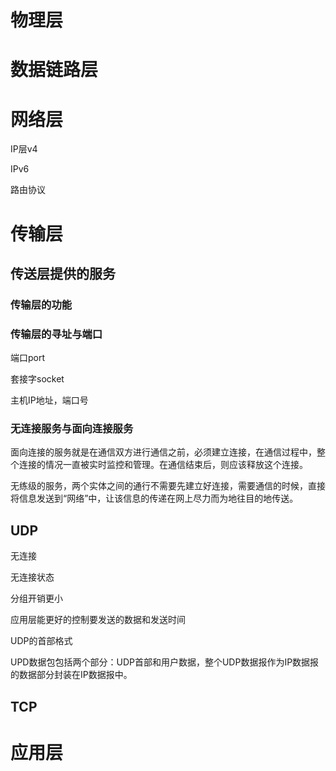 # 物理层

# 数据链路层

# 网络层
IP层v4

IPv6

路由协议



# 传输层

## 传送层提供的服务

### 传输层的功能

### 传输层的寻址与端口

端口port

套接字socket    

主机IP地址，端口号

### 无连接服务与面向连接服务

面向连接的服务就是在通信双方进行通信之前，必须建立连接，在通信过程中，整个连接的情况一直被实时监控和管理。在通信结束后，则应该释放这个连接。

无练级的服务，两个实体之间的通行不需要先建立好连接，需要通信的时候，直接将信息发送到“网络”中，让该信息的传递在网上尽力而为地往目的地传送。

## UDP

无连接

无连接状态

分组开销更小

应用层能更好的控制要发送的数据和发送时间

UDP的首部格式

UPD数据包包括两个部分：UDP首部和用户数据，整个UDP数据报作为IP数据报的数据部分封装在IP数据报中。

## TCP


# 应用层
